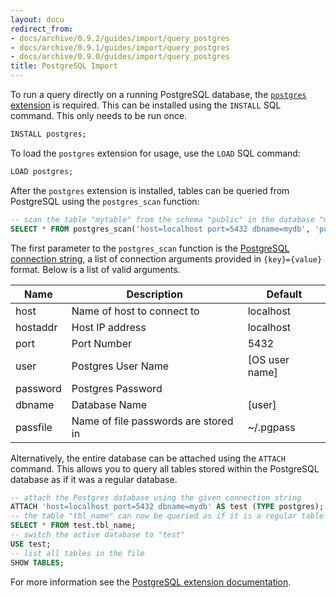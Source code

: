 ```yaml
---
layout: docu
redirect_from:
- docs/archive/0.9.2/guides/import/query_postgres
- docs/archive/0.9.1/guides/import/query_postgres
- docs/archive/0.9.0/guides/import/query_postgres
title: PostgreSQL Import
---
```


To run a query directly on a running PostgreSQL database, the [`postgres` extension](../../extensions/postgres_scanner) is required.  This can be installed using the `INSTALL` SQL command. This only needs to be run once.

```sql
INSTALL postgres;
```

To load the `postgres` extension for usage, use the `LOAD` SQL command:

```sql
LOAD postgres;
```

After the `postgres` extension is installed, tables can be queried from PostgreSQL using the `postgres_scan` function:

```sql
-- scan the table "mytable" from the schema "public" in the database "mydb"
SELECT * FROM postgres_scan('host=localhost port=5432 dbname=mydb', 'public', 'mytable');
```

The first parameter to the `postgres_scan` function is the [PostgreSQL connection string](https://www.postgresql.org/docs/current/libpq-connect.html#LIBPQ-CONNSTRING), a list of connection arguments provided in `{key}={value}` format. Below is a list of valid arguments.

|   Name   |             Description              |    Default     |
|----------|--------------------------------------|----------------|
| host     | Name of host to connect to           | localhost      |
| hostaddr | Host IP address                      | localhost      |
| port     | Port Number                          | 5432           |
| user     | Postgres User Name                   | [OS user name] |
| password | Postgres Password                    |                |
| dbname   | Database Name                        | [user]         |
| passfile | Name of file passwords are stored in | ~/.pgpass      |

Alternatively, the entire database can be attached using the `ATTACH` command. This allows you to query all tables stored within the PostgreSQL database as if it was a regular database.

```sql
-- attach the Postgres database using the given connection string
ATTACH 'host=localhost port=5432 dbname=mydb' AS test (TYPE postgres);
-- the table "tbl_name" can now be queried as if it is a regular table
SELECT * FROM test.tbl_name;
-- switch the active database to "test"
USE test;
-- list all tables in the file
SHOW TABLES;
```

For more information see the [PostgreSQL extension documentation](../../extensions/postgres).